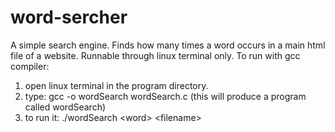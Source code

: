 # word-sercher
A simple search engine. Finds how many times a word occurs in a main html file of a website. Runnable through linux terminal only. 
To run with gcc compiler:
1. open linux terminal in the program directory.
2. type: gcc -o wordSearch wordSearch.c
(this will produce a program called wordSearch)
3. to run it: ./wordSearch \<word\> \<filename\> 
